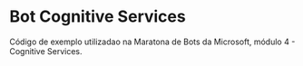 # Bot Cognitive Services

Código de exemplo utilizadao na Maratona de Bots da Microsoft, módulo 4 - Cognitive Services.
